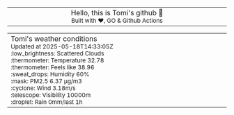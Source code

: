 
<div align="center">
<table>
<tbody>
<td align="center">
<img width="2000" height="0"><br>
Hello, this is Tomi's github 👋<br>
<sup>Built with ❤️, GO & Github Actions</sup><br>
<img width="2000" height="0">
</td>
</tbody>
</table>
</div>
<table>
<tbody>
<td align="left">
<img width="2000" height="0"><br>
Tomi's weather conditions<br>
<sup>Updated at 2025-05-18T14:33:05Z</sup><br>
<sup>:low_brightness: Scattered Clouds</sup><br>
<sup>:thermometer: Temperature 32.78 </sup><br>
<sup>:thermometer: Feels like 38.96</sup><br>
<sup>:sweat_drops: Humidity 60%</sup><br>
<sup>:mask: PM2.5 6.37 μg/m3</sup><br>
<sup>:cyclone: Wind 3.18m/s </sup><br>
<sup>:telescope: Visibility 10000m </sup><br>
<sup>:droplet: Rain 0mm/last 1h </sup><br>
<img width="2000" height="0">
</td>
<td align="left">
<img width="2000" height="0"><br>
<br>
<img width="2000" height="0">
</td>
</tbody>
</table>
</div>
    